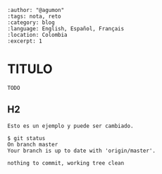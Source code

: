 ```{post} 2023-07-18
:author: "@agumon"
:tags: nota, reto
:category: blog 
:language: English, Español, Français
:location: Colombia
:excerpt: 1
```

# TITULO

`TODO`

## H2

```console
Esto es un ejemplo y puede ser cambiado.

$ git status 
On branch master
Your branch is up to date with 'origin/master'.

nothing to commit, working tree clean
```
